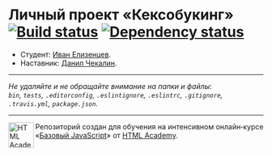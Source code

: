 # Личный проект «Кексобукинг» [![Build status][travis-image]][travis-url] [![Dependency status][dependency-image]][dependency-url]

* Студент: [Иван Елизенцев](https://up.htmlacademy.ru/javascript/8/user/230508).
* Наставник: [Данил Чекалин](https://up.htmlacademy.ru/javascript/8/user/335807).

---

_Не удаляйте и не обращайте внимание на папки и файлы:_<br>
_`bin`, `tests`, `.editorconfig`, `.eslintignore`, `.eslintrc`, `.gitignore`, `.travis.yml`, `package.json`._

---

<a href="https://htmlacademy.ru/intensive/javascript"><img align="left" width="50" height="50" title="HTML Academy" src="https://up.htmlacademy.ru/static/img/intensive/javascript/logo-for-github.svg"></a>

Репозиторий создан для обучения на интенсивном онлайн‑курсе «[Базовый JavaScript](https://htmlacademy.ru/intensive/javascript)» от [HTML Academy](https://htmlacademy.ru).

[travis-image]: https://travis-ci.org/htmlacademy-javascript/230508-keksobooking.svg?branch=master
[travis-url]: https://travis-ci.org/htmlacademy-javascript/230508-keksobooking
[dependency-image]: https://david-dm.org/htmlacademy-javascript/230508-keksobooking.svg?style=flat-square
[dependency-url]: https://david-dm.org/htmlacademy-javascript/230508-keksobooking
